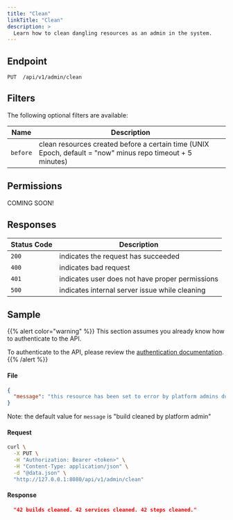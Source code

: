 ```yaml
---
title: "Clean"
linkTitle: "Clean"
description: >
  Learn how to clean dangling resources as an admin in the system.
---
```


## Endpoint

```
PUT  /api/v1/admin/clean
```

## Filters

The following optional filters are available:

| Name       | Description                                                                                                | 
| --------   | ---------------------------------------------------------------------------------------------------------- |
| `before`   | clean resources created before a certain time (UNIX Epoch, default = "now" minus repo timeout + 5 minutes) |

## Permissions

COMING SOON!

## Responses

| Status Code | Description                                         |
| ----------- | --------------------------------------------------- |
| `200`       | indicates the request has succeeded                 |
| `400`       | indicates bad request                               |
| `401`       | indicates user does not have proper permissions     |
| `500`       | indicates internal server issue while cleaning      |

## Sample

{{% alert color="warning" %}}
This section assumes you already know how to authenticate to the API.

To authenticate to the API, please review the [authentication documentation](/docs/reference/api/authentication/).
{{% /alert %}}

#### File

```json
{
  "message": "this resource has been set to error by platform admins during maintenance"
}
```

Note: the default value for `message` is "build cleaned by platform admin"

#### Request

```sh
curl \
  -X PUT \
  -H "Authorization: Bearer <token>" \
  -H "Content-Type: application/json" \
  -d "@data.json" \
  "http://127.0.0.1:8080/api/v1/admin/clean"
```

#### Response

```json
  "42 builds cleaned. 42 services cleaned. 42 steps cleaned."
```